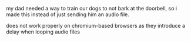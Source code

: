 my dad needed a way to train our dogs to not bark at the doorbell, so i made this instead of just sending him an audio file.

does not work properly on chromium-based browsers as they introduce a delay when looping audio files

